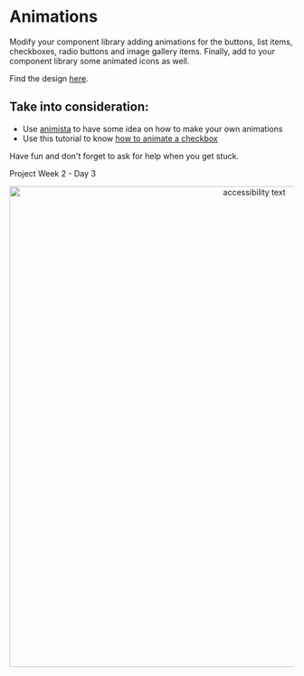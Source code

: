 # Animations

Modify your component library adding animations for the buttons, list items, checkboxes, radio buttons and image gallery items. Finally, add to your component library some animated icons as well.

Find the design [here](https://www.figma.com/file/B9OvjJrMOqD0Wy38zHE2VS/Component-Library-Animations?node-id=696%3A16).

## Take into consideration:

- Use [animista](https://animista.net/play/basic) to have some idea on how to make your own animations
- Use this tutorial to know [how to animate a checkbox](https://www.youtube.com/watch?v=ojWA8pdT-zY)

Have fun and don't forget to ask for help when you get stuck.

Project Week 2 - Day 3

<p align="center">
  <img src="https://i.ibb.co/wyXWb0L/stevenacz-github-io-component-library-animations-a11y-Steven-ACZ-elements-html.png" width="850" alt="accessibility text">
</p>


